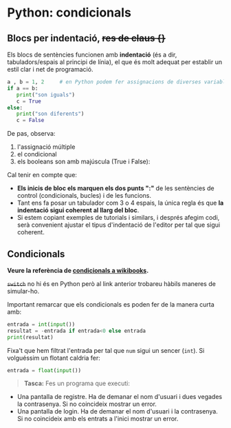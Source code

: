 Python: condicionals
==========================


## Blocs per indentació, ~~res de claus {}~~

Els blocs de sentències funcionen amb **indentació** (és a dir,
tabuladors/espais al principi de línia), el que és molt adequat per
establir un estil clar i net de programació.

``` python
a , b = 1, 2     # en Python podem fer assignacions de diverses variables alhora
if a == b:
   print("son iguals")
   c = True
else:
   print("son diferents")
   c = False
```

De pas, observa:
1. l'assignació múltiple
2. el condicional
3. els booleans son amb majúscula (True i False):

Cal tenir en compte que:

-   **Els inicis de bloc els marquen els dos punts ":"** de les
    sentències de control (condicionals, bucles) i de les funcions.
-   Tant ens fa posar un tabulador com 3 o 4 espais, la única regla és
    que **la indentació sigui coherent al llarg del bloc**.
-   Si estem copiant exemples de tutorials i similars, i després afegim
    codi, serà convenient ajustar el tipus d'indentació de l'editor per
    tal que sigui coherent. 

Condicionals
------------------
  
    
**Veure la referència de [condicionals a wikibooks](http://en.wikibooks.org/wiki/Python_Programming/Conditional_Statements).**

~~`switch`~~ no hi és en Python però al link anterior trobareu
    hàbils maneres de simular-ho.


Important remarcar
que els condicionals es poden fer de la manera curta amb:

``` python
entrada = int(input())
resultat = -entrada if entrada<0 else entrada
print(resultat)
```

Fixa't que hem filtrat l'entrada per tal que `num` sigui un sencer (`int`). Si volguéssim un flotant caldria fer:

```python
entrada = float(input())
```


> **Tasca:** Fes un programa que executi:
- Una pantalla de registre. Ha de demanar el nom d'usuari i dues vegades la contrasenya. Si no coincideix mostrar un error.
- Una pantalla de login. Ha de demanar el nom d'usuari i la contrasenya. Si no coincideix amb els entrats a l'inici mostrar un error.